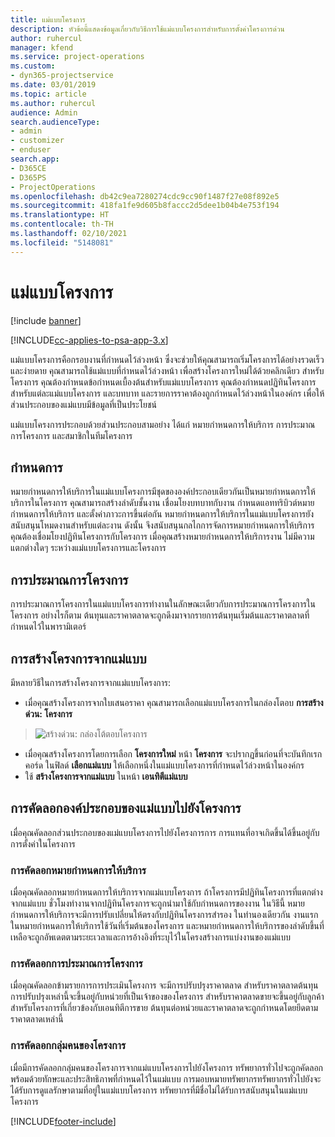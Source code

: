 ```yaml
---
title: แม่แบบโครงการ
description: หัวข้อนี้แสดงข้อมูลเกี่ยวกับวิธีการใช้แม่แบบโครงการสำหรับการตั้งค่าโครงการด่วน
author: ruhercul
manager: kfend
ms.service: project-operations
ms.custom:
- dyn365-projectservice
ms.date: 03/01/2019
ms.topic: article
ms.author: ruhercul
audience: Admin
search.audienceType:
- admin
- customizer
- enduser
search.app:
- D365CE
- D365PS
- ProjectOperations
ms.openlocfilehash: db42c9ea7280274cdc9cc90f1487f27e08f892e5
ms.sourcegitcommit: 418fa1fe9d605b8faccc2d5dee1b04b4e753f194
ms.translationtype: HT
ms.contentlocale: th-TH
ms.lasthandoff: 02/10/2021
ms.locfileid: "5148081"
---
```

# <a name="project-templates"></a>แม่แบบโครงการ 

[!include [banner](../includes/psa-now-project-operations.md)]

[!INCLUDE[cc-applies-to-psa-app-3.x](../includes/cc-applies-to-psa-app-3x.md)]

แม่แบบโครงการคือกรอบงานที่กำหนดไว้ล่วงหน้า ซึ่งจะช่วยให้คุณสามารถเริ่มโครงการได้อย่างรวดเร็วและง่ายดาย คุณสามารถใช้แม่แบบที่กำหนดไว้ล่วงหน้า เพื่อสร้างโครงการใหม่ได้ด้วยคลิกเดียว สำหรับโครงการ คุณต้องกำหนดข้อกำหนดเบื้องต้นสำหรับแม่แบบโครงการ คุณต้องกำหนดปฏิทินโครงการสำหรับแต่ละแม่แบบโครงการ และบทบาท และรายการราคาต้องถูกกำหนดไว้ล่วงหน้าในองค์กร เพื่อให้ส่วนประกอบของแม่แบบมีข้อมูลที่เป็นประโยชน์

แม่แบบโครงการประกอบด้วยส่วนประกอบสามอย่าง ได้แก่ หมายกำหนดการให้บริการ การประมาณการโครงการ และสมาชิกในทีมโครงการ

## <a name="schedule"></a>กำหนดการ

หมายกำหนดการให้บริการในแม่แบบโครงการมีชุดขององค์ประกอบเดียวกันเป็นหมายกำหนดการให้บริการในโครงการ คุณสามารถสร้างลำดับชั้นงาน เชื่อมโยงบทบาทกับงาน กำหนดแอททริบิวต์หมายกำหนดการให้บริการ และตั้งค่าภาวะการขึ้นต่อกัน หมายกำหนดการให้บริการในแม่แบบโครงการยังสนับสนุนโหมดงานสำหรับแต่ละงาน ดังนั้น จึงสนับสนุนกลไกการจัดการหมายกำหนดการให้บริการ คุณต้องเชื่อมโยงปฏิทินโครงการกับโครงการ เมื่อคุณสร้างหมายกำหนดการให้บริการงาน ไม่มีความแตกต่างใดๆ ระหว่างแม่แบบโครงการและโครงการ

## <a name="project-estimates"></a>การประมาณการโครงการ

การประมาณการโครงการในแม่แบบโครงการทำงานในลักษณะเดียวกับการประมาณการโครงการในโครงการ อย่างไรก็ตาม ต้นทุนและราคาตลาดจะถูกดึงมาจากรายการต้นทุนเริ่มต้นและราคาตลาดที่กำหนดไว้ในพารามิเตอร์

## <a name="creating-a-project-from-a-template"></a>การสร้างโครงการจากแม่แบบ
 
มีหลายวิธีในการสร้างโครงการจากแม่แบบโครงการ:

- เมื่อคุณสร้างโครงการจากใบเสนอราคา คุณสามารถเลือกแม่แบบโครงการในกล่องโตอบ **การสร้างด่วน: โครงการ**

> ![สร้างด่วน: กล่องโต้ตอบโครงการ](media/project-11.png)

- เมื่อคุณสร้างโครงการโดยการเลือก **โครงการใหม่** หน้า **โครงการ** จะปรากฏขึ้นก่อนที่จะบันทึกเรกคอร์ด ในฟิลด์ **เลือกแม่แบบ** ให้เลือกหนึ่งในแม่แบบโครงการที่กำหนดไว้ล่วงหน้าในองค์กร
- ใช้ **สร้างโครงการจากแม่แบบ** ในหน้า **เอนทิตีแม่แบบ**

## <a name="copying-components-of-template-to-project"></a>การคัดลอกองค์ประกอบของแม่แบบไปยังโครงการ

เมื่อคุณคัดลอกส่วนประกอบของแม่แบบโครงการไปยังโครงการการ การแทนที่อาจเกิดขึ้นได้ขึ้นอยู่กับการตั้งค่าในโครงการ

### <a name="copying-the-schedule"></a>การคัดลอกหมายกำหนดการให้บริการ

เมื่อคุณคัดลอกหมายกำหนดการให้บริการจากแม่แบบโครงการ ถ้าโครงการมีปฏิทินโครงการที่แตกต่างจากแม่แบบ ชั่วโมงทำงานจากปฏิทินโครงการจะถูกนำมาใช้กับกำหนดการของงาน ในวิธีนี้ หมายกำหนดการให้บริการจะมีการปรับเปลี่ยนให้ตรงกับปฏิทินโครงการสำรอง ในทำนองเดียวกัน งานแรกในหมายกำหนดการให้บริการใช้วันที่เริ่มต้นของโครงการ และหมายกำหนดการให้บริการของลำดับขึ้นที่เหลือจะถูกอัพเดตตามระยะเวลาและการอ้างอิงที่ระบุไว้ในโครงสร้างการแบ่งงานของแม่แบบ 

### <a name="copying-project-estimates"></a>การคัดลอกการประมาณการโครงการ 

เมื่อคุณคัดลอกข้ามรายการการประเมินโครงการ จะมีการปรับปรุงราคาตลาด สำหรับราคาตลาดต้นทุน การปรับปรุงเหล่านี้จะขึ้นอยู่กับหน่วยที่เป็นเจ้าของของโครงการ สำหรับราคาตลาดขายจะขึ้นอยู่กับลูกค้า สำหรับโครงการที่เกี่ยวข้องกับเอนทิตีการขาย ต้นทุนต่อหน่วยและราคาตลาดจะถูกกำหนดโดยยึดตามราคาตลาดเหล่านี้

### <a name="copying-a-project-team"></a>การคัดลอกกลุ่มคนของโครงการ

เมื่อมีการคัดลอกกลุ่มคนของโครงการจากแม่แบบโครงการไปยังโครงการ ทรัพยากรทั่วไปจะถูกคัดลอก พร้อมด้วยทักษะและประสิทธิภาพที่กำหนดไว้ในแม่แบบ การมอบหมายทรัพยากรทรัพยากรทั่วไปยังจะได้รับการดูแลรักษาตามที่อยู่ในแม่แบบโครงการ ทรัพยากรที่มีชื่อไม่ได้รับการสนับสนุนในแม่แบบโครงการ


[!INCLUDE[footer-include](../includes/footer-banner.md)]